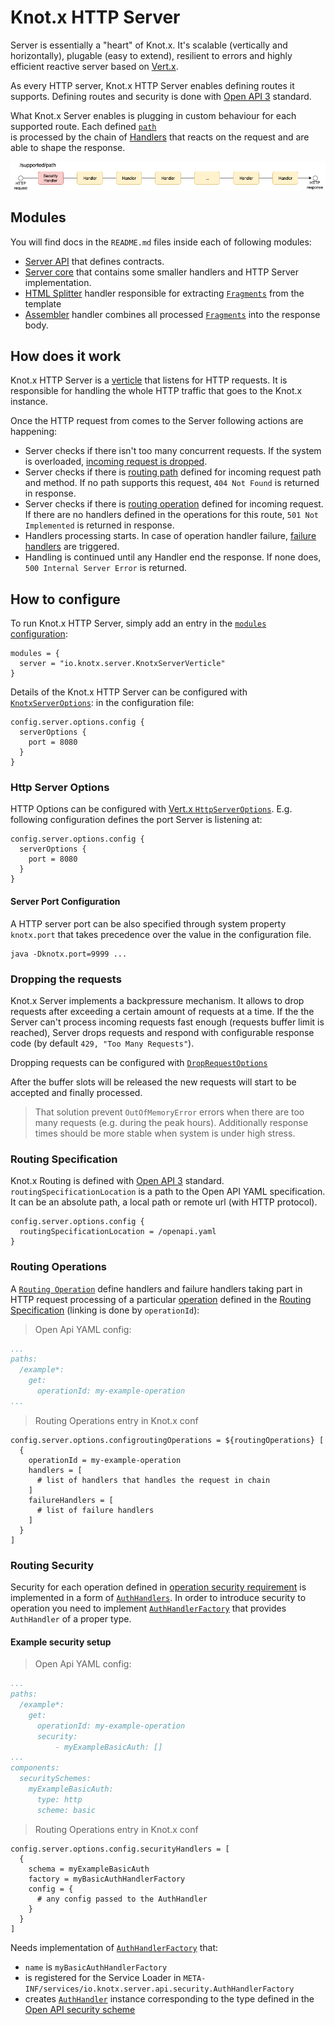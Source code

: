 # Knot.x HTTP Server
Server is essentially a "heart" of Knot.x. It's scalable (vertically and horizontally), 
plugable (easy to extend), resilient to errors 
and highly efficient reactive server based on [Vert.x](https://vertx.io/).

As every HTTP server, Knot.x HTTP Server enables defining routes it supports. Defining routes 
and security is done with [Open API 3](https://github.com/OAI/OpenAPI-Specification) standard.

What Knot.x Server enables is plugging in custom behaviour for each supported route.
Each defined [`path`](https://github.com/OAI/OpenAPI-Specification/blob/master/versions/3.0.2.md#pathItemObject)\
is processed by the chain of [Handlers](https://vertx.io/docs/apidocs/io/vertx/core/Handler.html)
that reacts on the request and are able to shape the response.

![server flow](misc/server-flow.png)

## Modules
You will find docs in the `README.md` files inside each of following modules:
- [Server API](https://github.com/Knotx/knotx-server-http/tree/master/api) that defines contracts. 
- [Server core](https://github.com/Knotx/knotx-server-http/tree/master/core) that contains some smaller 
handlers and HTTP Server implementation.
- [HTML Splitter](https://github.com/Knotx/knotx-server-http/tree/master/splitter-html) handler 
responsible for extracting [`Fragments`](https://github.com/Knotx/knotx-fragment-api) from the template
- [Assembler](https://github.com/Knotx/knotx-server-http/tree/master/assembler) handler combines all
processed [`Fragments`](https://github.com/Knotx/knotx-fragment-api) into the response body.

## How does it work
Knot.x HTTP Server is a [verticle](http://vertx.io/docs/apidocs/io/vertx/core/Verticle.html)
that listens for HTTP requests. It is responsible for handling the whole HTTP traffic that goes to 
the Knot.x instance.

Once the HTTP request from comes to the Server following actions are happening:
- Server checks if there isn't too many concurrent requests. If the system is overloaded, 
[incoming request is dropped](#dropping-the-requests).
- Server checks if there is [routing path](#routing-specification) defined for incoming request path
and method. If no path supports this request, `404 Not Found` is returned in response.
- Server checks if there is [routing operation](#routing-operations) defined for incoming request.
If there are no handlers defined in the operations for this route, `501 Not Implemented` is returned in response.
- Handlers processing starts. In case of operation handler failure, [failure handlers](#handling-failures)
are triggered.
- Handling is continued until any Handler end the response. If none does, `500 Internal Server Error`
is returned.

## How to configure
To run Knot.x HTTP Server, simply add an entry in the [`modules` configuration](https://github.com/Knotx/knotx-launcher#modules-configuration):

```hocon
modules = {
  server = "io.knotx.server.KnotxServerVerticle"
}
```

Details of the Knot.x HTTP Server can be configured with [`KnotxServerOptions`](/core/docs/asciidoc/dataobjects.adoc#knotxserveroptions):
in the configuration file:
```hocon
config.server.options.config {
  serverOptions {
    port = 8080
  }
}
```

### Http Server Options
HTTP Options can be configured with [Vert.x `HttpServerOptions`](http://vertx.io/docs/vertx-core/dataobjects.html#HttpServerOptions).
E.g. following configuration defines the port Server is listening at:
```hocon
config.server.options.config {
  serverOptions {
    port = 8080
  }
}
```
#### Server Port Configuration 
A HTTP server port can be also specified through system property `knotx.port` that takes 
precedence over the value in the configuration file.
```
java -Dknotx.port=9999 ...
```

### Dropping the requests
Knot.x Server implements a backpressure mechanism. It allows to drop requests after exceeding a 
certain amount of requests at a time.
If the the Server can't process incoming requests fast enough (requests buffer limit is reached), 
Server drops requests and respond with configurable response code (by default `429, "Too Many Requests"`).

Dropping requests can be configured with [`DropRequestOptions`](core/docs/asciidoc/dataobjects.adoc#droprequestoptions)

After the buffer slots will be released the new requests will start to be accepted and finally processed.

> That solution prevent `OutOfMemoryError` errors when there are too many requests (e.g. during the peak hours). 
Additionally response times should be more stable when system is under high stress.

### Routing Specification
Knot.x Routing is defined with [Open API 3](https://github.com/OAI/OpenAPI-Specification) standard. 
`routingSpecificationLocation` is a path to the Open API YAML specification.
It can be an absolute path, a local path or remote url (with HTTP protocol).

```hocon
config.server.options.config {
  routingSpecificationLocation = /openapi.yaml
}
```

### Routing Operations
A [`Routing Operation`](core/docs/asciidoc/dataobjects.adoc#routingoperationoptions) 
define handlers and failure handlers taking part in HTTP request processing of a particular 
[operation](https://github.com/OAI/OpenAPI-Specification/blob/master/versions/3.0.2.md#operationObject)
defined in the [Routing Specification](#routing-specification) (linking is done
by `operationId`):

> Open Api YAML config:
```yaml
...
paths:
  /example*:
    get:
      operationId: my-example-operation
...
```
> Routing Operations entry in Knot.x conf
```hocon
config.server.options.configroutingOperations = ${routingOperations} [
  {
    operationId = my-example-operation
    handlers = [
      # list of handlers that handles the request in chain
    ]
    failureHandlers = [
      # list of failure handlers
    ]
  }
]
```

### Routing Security
Security for each operation defined in [operation security requirement](https://github.com/OAI/OpenAPI-Specification/blob/master/versions/3.0.2.md#security-requirement-object)
is implemented in a form of [`AuthHandlers`](https://vertx.io/docs/apidocs/io/vertx/ext/web/handler/AuthHandler.html).
In order to introduce security to operation you need to implement [`AuthHandlerFactory`](https://github.com/Knotx/knotx-server-http/blob/master/api/src/main/java/io/knotx/server/api/security/AuthHandlerFactory.java)
that provides `AuthHandler` of a proper type.

#### Example security setup
> Open Api YAML config:
```yaml
...
paths:
  /example*:
    get:
      operationId: my-example-operation
      security:
          - myExampleBasicAuth: []
...
components:
  securitySchemes:
    myExampleBasicAuth:
      type: http
      scheme: basic
```

> Routing Operations entry in Knot.x conf
```hocon
config.server.options.config.securityHandlers = [
  {
    schema = myExampleBasicAuth
    factory = myBasicAuthHandlerFactory
    config = {
      # any config passed to the AuthHandler
    }
  }
]
```

Needs implementation of [`AuthHandlerFactory`](https://github.com/Knotx/knotx-server-http/blob/master/api/src/main/java/io/knotx/server/api/security/AuthHandlerFactory.java)
that:
 - `name` is `myBasicAuthHandlerFactory`
 - is registered for the Service Loader in `META-INF/services/io.knotx.server.api.security.AuthHandlerFactory`
 - creates [`AuthHandler`](https://vertx.io/docs/apidocs/io/vertx/ext/web/handler/AuthHandler.html) instance corresponding
 to the type defined in the [Open API security scheme](https://github.com/OAI/OpenAPI-Specification/blob/master/versions/3.0.2.md#securitySchemeObject)
